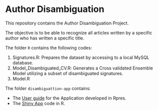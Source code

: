# Author Disambiguation

This repository contains the Author Disambiguation Project.

The objective is to be able to recognize all articles written by a specific author who has written a specific title.

The folder `R` contains the following codes:

1. Signatures.R: Prepares the dataset by accessing to a local MySQL database.
2. Model_Disambiguated_CV.R: Generates a Cross validated Ensemble Model utilizing a subset of disambiguated signatures.
3. Model.R

The folder `disambiguattion-app` contains:

- The [User guide](http://rpubs.com/Saulabrm/AuthorDisambiguation) for the Application developed in Rpres.
- The [Shiny App](https://saulabrm.shinyapps.io/disambiguation-app/) code in R.

